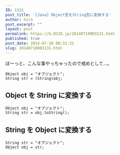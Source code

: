 ```yaml
---
ID: 1331
post_title: '[Java] Object型をString型に変換する'
author: hiro
post_excerpt: ""
layout: post
permalink: https://b.0218.jp/20140710003131.html
published: true
post_date: 2014-07-10 00:31:31
slug: 20140710003131.html
---
```

ぼーっと、こんな事やっちゃったので戒めとして…。
<pre class="language-java"><code>Object obj = "オブジェクト";
String str = (String)obj;
</code></pre>
<!--more-->
<h2>Object を String に変換する</h2>
<pre class="language-java"><code>Object obj = "オブジェクト";
String str = obj.toString();</code></pre>

<h2>String を Object に変換する</h2>
<pre class="language-java"><code>String str = "オブジェクト";
Object obj = str;</code></pre>